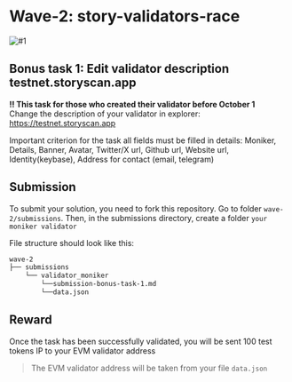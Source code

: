 # Wave-2: story-validators-race
![#1](https://github.com/user-attachments/assets/54710c01-b656-4c3a-ae67-626379477c7e)

## Bonus task 1: Edit validator description testnet.storyscan.app
<b>‼️ This task for those who created their validator before October 1</b></br>
Change the description of your validator in explorer: https://testnet.storyscan.app

Important criterion for the task all fields must be filled in details: Moniker, Details, Banner, Avatar, Twitter/X url, Github url, Website url, Identity(keybase), Address for contact (email, telegram)

## Submission
To submit your solution, you need to fork this repository. Go to folder `wave-2/submissions`. Then, in the submissions directory, create a folder `your moniker validator`

File structure should look like this:
```bash
wave-2
├── submissions
    └── validator_moniker
        └──submission-bonus-task-1.md
        └──data.json
```

## Reward
Once the task has been successfully validated, you will be sent 100 test tokens IP to your EVM validator address<br>
> The EVM validator address will be taken from your file `data.json`
